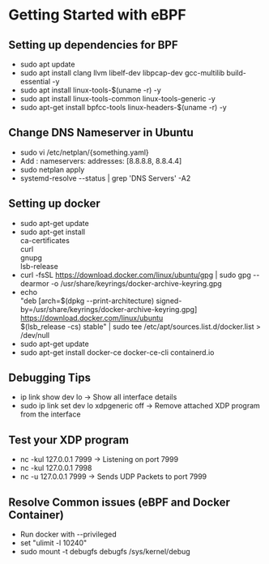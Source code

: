 # Getting Started with eBPF

## Setting up dependencies for BPF
- sudo apt update
- sudo apt install clang llvm libelf-dev libpcap-dev gcc-multilib build-essential -y
- sudo apt install linux-tools-$(uname -r) -y
- sudo apt install linux-tools-common linux-tools-generic -y
- sudo apt-get install bpfcc-tools linux-headers-$(uname -r) -y

## Change DNS Nameserver in Ubuntu
- sudo vi /etc/netplan/{something.yaml}
- Add :
    nameservers:
            addresses: [8.8.8.8, 8.8.4.4]
- sudo netplan apply
- systemd-resolve --status | grep 'DNS Servers' -A2

## Setting up docker
- sudo apt-get update
- sudo apt-get install \
    ca-certificates \
    curl \
    gnupg \
    lsb-release
- curl -fsSL https://download.docker.com/linux/ubuntu/gpg | sudo gpg --dearmor -o /usr/share/keyrings/docker-archive-keyring.gpg
- echo \
  "deb [arch=$(dpkg --print-architecture) signed-by=/usr/share/keyrings/docker-archive-keyring.gpg] https://download.docker.com/linux/ubuntu \
  $(lsb_release -cs) stable" | sudo tee /etc/apt/sources.list.d/docker.list > /dev/null
- sudo apt-get update
- sudo apt-get install docker-ce docker-ce-cli containerd.io

## Debugging Tips
- ip link show dev lo  -> Show all interface details
- sudo ip link set dev lo xdpgeneric off -> Remove attached XDP program from the interface

## Test your XDP program
- nc -kul 127.0.0.1 7999 -> Listening on port 7999
- nc -kul 127.0.0.1 7998
- nc -u 127.0.0.1 7999 -> Sends UDP Packets to port 7999

## Resolve Common issues (eBPF and Docker Container)
- Run docker with --privileged
- set "ulimit -l 10240"
- sudo mount -t debugfs debugfs /sys/kernel/debug
